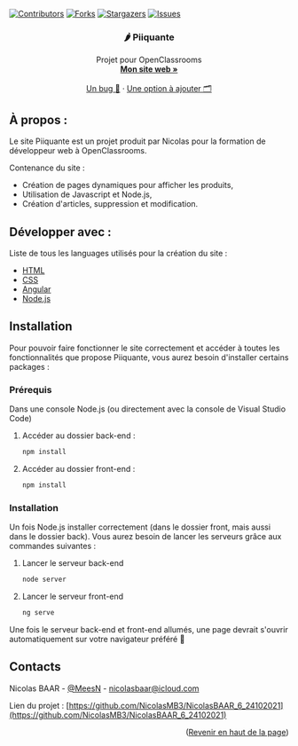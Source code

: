 [![Contributors][contributors-shield]][contributors-url]
[![Forks][forks-shield]][forks-url]
[![Stargazers][stars-shield]][stars-url]
[![Issues][issues-shield]][issues-url]

<div id="top"></div>

<div align="center">

  ### 🌶️ Piiquante

  <p align="center">
    Projet pour OpenClassrooms
    <br />
    <a href="https://nicolasbaar.fr/"><strong>Mon site web »</strong></a>
    <br />
    <br />
    <a href="https://github.com/NicolasMB3/NicolasBAAR_6_24102021/issues">Un bug 🐜</a>
    ·
    <a href="https://github.com/NicolasMB3/NicolasBAAR_6_24102021/issues">Une option à ajouter 🗂️</a>
  </p>
</div>

## À propos :

Le site Piiquante est un projet produit par Nicolas pour la formation de développeur web à OpenClassrooms.

Contenance du site :
* Création de pages dynamiques pour afficher les produits,
* Utilisation de Javascript et Node.js,
* Création d'articles, suppression et modification.

## Développer avec :

Liste de tous les languages utilisés pour la création du site :

* [HTML](https://developer.mozilla.org/fr/docs/Web/HTML)
* [CSS](https://developer.mozilla.org/fr/docs/Web/CSS)
* [Angular](https://angular.io/)
* [Node.js](https://nodejs.org/en/)

## Installation

Pour pouvoir faire fonctionner le site correctement et accéder à toutes les fonctionnalités que propose Piiquante, vous aurez besoin d'installer certains packages :

### Prérequis

Dans une console Node.js (ou directement avec la console de Visual Studio Code)
1. Accéder au dossier back-end :
   ```sh
   npm install
   ```
2. Accéder au dossier front-end :
   ```sh
   npm install
   ```

### Installation

Un fois Node.js installer correctement (dans le dossier front, mais aussi dans le dossier back). Vous aurez besoin de lancer les serveurs grâce aux commandes suivantes :

1. Lancer le serveur back-end
   ```sh
   node server
   ```
2. Lancer le serveur front-end
   ```sh
   ng serve
   ```
Une fois le serveur back-end et front-end allumés, une page devrait s'ouvrir automatiquement sur votre navigateur préféré 🎉

## Contacts

Nicolas BAAR - [@MeesN](https://nicolasbaar.fr/) - nicolasbaar@icloud.com

Lien du projet : [https://github.com/NicolasMB3/NicolasBAAR_6_24102021](https://github.com/NicolasMB3/NicolasBAAR_6_24102021)

<p align="right">(<a href="#top">Revenir en haut de la page</a>)</p>

[contributors-shield]: https://img.shields.io/github/contributors/NicolasMB3/NicolasBAAR_6_24102021.svg?style=for-the-badge
[contributors-url]: https://github.com/NicolasMB3/NicolasBAAR_6_24102021/graphs/contributors
[forks-shield]: https://img.shields.io/github/forks/NicolasMB3/NicolasBAAR_6_24102021.svg?style=for-the-badge
[forks-url]: https://github.com/NicolasMB3/NicolasBAAR_6_24102021/pulse
[stars-shield]: https://img.shields.io/github/stars/NicolasMB3/NicolasBAAR_6_24102021.svg?style=for-the-badge
[stars-url]: https://github.com/NicolasMB3/NicolasBAAR_6_24102021/stargazers
[issues-shield]: https://img.shields.io/github/issues/NicolasMB3/NicolasBAAR_6_24102021.svg?style=for-the-badge
[issues-url]: https://github.com/NicolasMB3/NicolasBAAR_6_24102021/issues